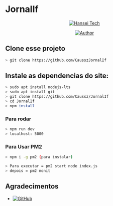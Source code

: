 # JornalIf

<p align="center">
<a href="#"><img title="Hansei Tech" src="https://img.shields.io/badge/TRabalho trimestral DevWeb-green?colorA=%23ff0000&colorB=%23017e40&style=for-the-badge"></a>
</p>
<p align="center">
<a href="https://github.com/admcauss-alt"><img title="Author" src="https://img.shields.io/badge/Author-Cauã e Luiz-red.svg?style=for-the-badge&logo=github"></a>
</p>

## Clone esse projeto

```bash
> git clone https://github.com/CausszJornalIf
```

## Instale as dependencias do site:

```bash
> sudo apt install nodejs-lts
> sudo apt install git
> git clone https://github.com/Caussz/JornalIf
> cd JornalIf
> npm install 
```

### Para rodar
```bash
> npm run dev
> localhost: 5000
```
### Para Usar PM2
```bash
> npm i -g pm2 (para instalar)

> Para executar = pm2 start node index.js
> depois = pm2 monit
```

## Agradecimentos
* <a href="https://github.com/LuizNuneso6 "><img alt="GitHub" src="https://img.shields.io/badge/LuizNunes06%20-%23121011.svg?&style=for-the-badge&logo=github&logoColor=white"/></a>


